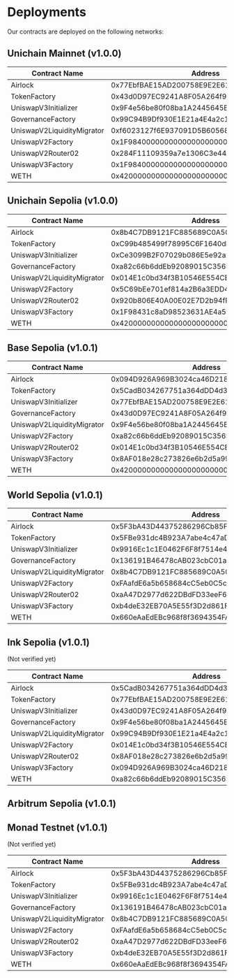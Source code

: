 # Deployments

Our contracts are deployed on the following networks:

## Unichain Mainnet (v1.0.0)

| Contract Name              | Address                                    |
| -------------------------- | ------------------------------------------ |
| Airlock                    | 0x77EbfBAE15AD200758E9E2E61597c0B07d731254 |
| TokenFactory               | 0x43d0D97EC9241A8F05A264f94B82A1d2E600f2B3 |
| UniswapV3Initializer       | 0x9F4e56be80f08ba1A2445645EFa6d231E27b43ec |
| GovernanceFactory          | 0x99C94B9Df930E1E21a4E4a2c105dBff21bF5c5aE |
| UniswapV2LiquidityMigrator | 0xf6023127f6E937091D5B605680056A6D27524bad |
| UniswapV2Factory           | 0x1F98400000000000000000000000000000000002 |
| UniswapV2Router02          | 0x284F11109359a7e1306C3e447ef14D38400063FF |
| UniswapV3Factory           | 0x1F98400000000000000000000000000000000003 |
| WETH                       | 0x4200000000000000000000000000000000000006 |

## Unichain Sepolia (v1.0.0)

| Contract Name              | Address                                    |
| -------------------------- | ------------------------------------------ |
| Airlock                    | 0x8b4C7DB9121FC885689C0A50D5a1429F15AEc2a0 |
| TokenFactory               | 0xC99b485499f78995C6F1640dbB1413c57f8BA684 |
| UniswapV3Initializer       | 0xCe3099B2F07029b086E5e92a1573C5f5A3071783 |
| GovernanceFactory          | 0xa82c66b6ddEb92089015C3565E05B5c9750b2d4B |
| UniswapV2LiquidityMigrator | 0x014E1c0bd34f3B10546E554CB33B3293fECDD056 |
| UniswapV2Factory           | 0x5C69bEe701ef814a2B6a3EDD4B1652CB9cc5aA6f |
| UniswapV2Router02          | 0x920b806E40A00E02E7D2b94fFc89860fDaEd3640 |
| UniswapV3Factory           | 0x1F98431c8aD98523631AE4a59f267346ea31F984 |
| WETH                       | 0x4200000000000000000000000000000000000006 |

## Base Sepolia (v1.0.1)

| Contract Name              | Address                                    |
| -------------------------- | ------------------------------------------ |
| Airlock                    | 0x094D926A969B3024ca46D2186BF13FD5CDBA9CE2 |
| TokenFactory               | 0x5CadB034267751a364dDD4d321C99E07A307f915 |
| UniswapV3Initializer       | 0x77EbfBAE15AD200758E9E2E61597c0B07d731254 |
| GovernanceFactory          | 0x43d0D97EC9241A8F05A264f94B82A1d2E600f2B3 |
| UniswapV2LiquidityMigrator | 0x9F4e56be80f08ba1A2445645EFa6d231E27b43ec |
| UniswapV2Factory           | 0xa82c66b6ddEb92089015C3565E05B5c9750b2d4B |
| UniswapV2Router02          | 0x014E1c0bd34f3B10546E554CB33B3293fECDD056 |
| UniswapV3Factory           | 0x8AF018e28c273826e6b2d5a99e81c8fB63729b07 |
| WETH                       | 0x4200000000000000000000000000000000000006 |

## World Sepolia (v1.0.1)

| Contract Name              | Address                                    |
| -------------------------- | ------------------------------------------ |
| Airlock                    | 0x5F3bA43D44375286296Cb85F1EA2EBfa25dde731 |
| TokenFactory               | 0x5FBe931dc4B923A7abe4c47aD68d5bF9Eda5B76D |
| UniswapV3Initializer       | 0x9916Ec1c1E0462F6F8f7514e414F06bf001Ac82A |
| GovernanceFactory          | 0x136191B46478cAB023cbC01a36160C4Aad81677a |
| UniswapV2LiquidityMigrator | 0x8b4C7DB9121FC885689C0A50D5a1429F15AEc2a0 |
| UniswapV2Factory           | 0xFAafdE6a5b658684cC5eb0C5c2c755B00A246F45 |
| UniswapV2Router02          | 0xaA47D2977d622DBdFD33eeF6a8276727c52EB4e5 |
| UniswapV3Factory           | 0xb4deE32EB70A5E55f3D2d861F49Fb3D79f7a14d9 |
| WETH                       | 0x660eAaEdEBc968f8f3694354FA8EC0b4c5Ba8D12 |

## Ink Sepolia (v1.0.1)

(Not verified yet)

| Contract Name              | Address                                    |
| -------------------------- | ------------------------------------------ |
| Airlock                    | 0x5CadB034267751a364dDD4d321C99E07A307f915 |
| TokenFactory               | 0x77EbfBAE15AD200758E9E2E61597c0B07d731254 |
| UniswapV3Initializer       | 0x43d0D97EC9241A8F05A264f94B82A1d2E600f2B3 |
| GovernanceFactory          | 0x9F4e56be80f08ba1A2445645EFa6d231E27b43ec |
| UniswapV2LiquidityMigrator | 0x99C94B9Df930E1E21a4E4a2c105dBff21bF5c5aE |
| UniswapV2Factory           | 0x014E1c0bd34f3B10546E554CB33B3293fECDD056 |
| UniswapV2Router02          | 0x8AF018e28c273826e6b2d5a99e81c8fB63729b07 |
| UniswapV3Factory           | 0x094D926A969B3024ca46D2186BF13FD5CDBA9CE2 |
| WETH                       | 0xa82c66b6ddEb92089015C3565E05B5c9750b2d4B |

## Arbitrum Sepolia (v1.0.1)

## Monad Testnet (v1.0.1)

(Not verified yet)

| Contract Name              | Address                                    |
| -------------------------- | ------------------------------------------ |
| Airlock                    | 0x5F3bA43D44375286296Cb85F1EA2EBfa25dde731 |
| TokenFactory               | 0x5FBe931dc4B923A7abe4c47aD68d5bF9Eda5B76D |
| UniswapV3Initializer       | 0x9916Ec1c1E0462F6F8f7514e414F06bf001Ac82A |
| GovernanceFactory          | 0x136191B46478cAB023cbC01a36160C4Aad81677a |
| UniswapV2LiquidityMigrator | 0x8b4C7DB9121FC885689C0A50D5a1429F15AEc2a0 |
| UniswapV2Factory           | 0xFAafdE6a5b658684cC5eb0C5c2c755B00A246F45 |
| UniswapV2Router02          | 0xaA47D2977d622DBdFD33eeF6a8276727c52EB4e5 |
| UniswapV3Factory           | 0xb4deE32EB70A5E55f3D2d861F49Fb3D79f7a14d9 |
| WETH                       | 0x660eAaEdEBc968f8f3694354FA8EC0b4c5Ba8D12 |
